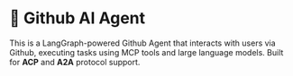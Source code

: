 # 🤖 Github AI Agent

This is a LangGraph-powered Github Agent that interacts with users via Github, executing tasks using MCP tools and large language models. Built for **ACP** and **A2A** protocol support.

